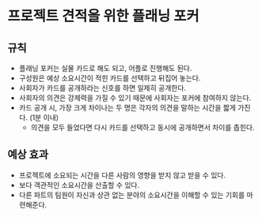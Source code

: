 # 프로젝트 견적을 위한 플래닝 포커
## 규칙
- 플래닝 포커는 실물 카드로 해도 되고, 어플로 진행해도 된다.
- 구성원은 예상 소요시간이 적힌 카드를 선택하고 뒤집어 놓는다.
- 사회자가 카드를 공개하라는 신호를 하면 일제히 공개한다.
- 사회자의 의견은 강제력을 가질 수 있기 때문에 사회자는 포커에 참여하지 않는다.
- 카드 공개 시, 가장 크게 차이나는 두 명은 각자의 의견을 말하는 시간을 짧게 가진다. (1분 이내)
  - 의견을 모두 들었다면 다시 카드를 선택하고 동시에 공개하면서 차이를 좁힌다.
## 예상 효과
- 프로젝트에 소요되는 시간을 다른 사람의 영향을 받지 않고 받을 수 있다.
- 보다 객관적인 소요시간을 산출할 수 있다.
- 다른 파트의 팀원이 자신과 상관 없는 분야의 소요시간을 이해할 수 있는 기회를 마련해준다.